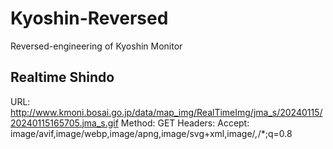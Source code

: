 # Kyoshin-Reversed
Reversed-engineering of Kyoshin Monitor

## Realtime Shindo

URL: http://www.kmoni.bosai.go.jp/data/map_img/RealTimeImg/jma_s/20240115/20240115165705.jma_s.gif
Method: GET
Headers:
Accept: image/avif,image/webp,image/apng,image/svg+xml,image/*,*/*;q=0.8

## 


